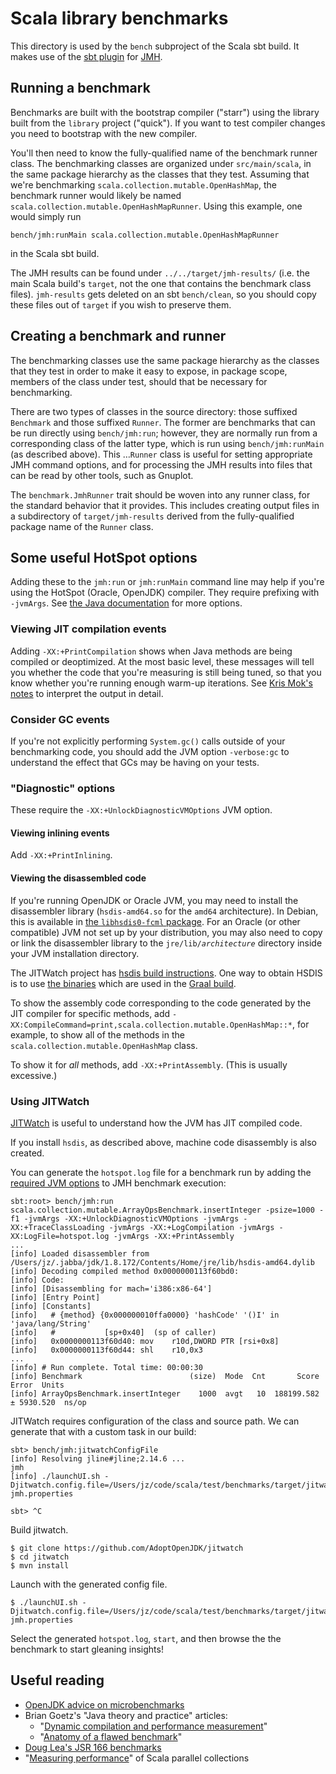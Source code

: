 # Scala library benchmarks

This directory is used by the `bench` subproject of the Scala sbt build.
It makes use of the [sbt plugin](https://github.com/ktoso/sbt-jmh) for [JMH](http://openjdk.java.net/projects/code-tools/jmh/).

## Running a benchmark

Benchmarks are built with the bootstrap compiler ("starr") using the library built from the `library` project ("quick").
If you want to test compiler changes you need to bootstrap with the new compiler.

You'll then need to know the fully-qualified name of the benchmark runner class.
The benchmarking classes are organized under `src/main/scala`,
in the same package hierarchy as the classes that they test.
Assuming that we're benchmarking `scala.collection.mutable.OpenHashMap`,
the benchmark runner would likely be named `scala.collection.mutable.OpenHashMapRunner`.
Using this example, one would simply run

    bench/jmh:runMain scala.collection.mutable.OpenHashMapRunner

in the Scala sbt build.

The JMH results can be found under `../../target/jmh-results/` (i.e. the main Scala build's `target`,
not the one that contains the benchmark class files). `jmh-results` gets deleted on an sbt `bench/clean`,
so you should copy these files out of `target` if you wish to preserve them.

## Creating a benchmark and runner

The benchmarking classes use the same package hierarchy as the classes that they test
in order to make it easy to expose, in package scope, members of the class under test,
should that be necessary for benchmarking.

There are two types of classes in the source directory:
those suffixed `Benchmark` and those suffixed `Runner`.
The former are benchmarks that can be run directly using `bench/jmh:run`;
however, they are normally run from a corresponding class of the latter type,
which is run using `bench/jmh:runMain` (as described above).
This …`Runner` class is useful for setting appropriate JMH command options,
and for processing the JMH results into files that can be read by other tools, such as Gnuplot.

The `benchmark.JmhRunner` trait should be woven into any runner class, for the standard behavior that it provides.
This includes creating output files in a subdirectory of `target/jmh-results`
derived from the fully-qualified package name of the `Runner` class.

## Some useful HotSpot options
Adding these to the `jmh:run` or `jmh:runMain` command line may help if you're using the HotSpot (Oracle, OpenJDK) compiler.
They require prefixing with `-jvmArgs`.
See [the Java documentation](http://docs.oracle.com/javase/8/docs/technotes/tools/unix/java.html) for more options. 

### Viewing JIT compilation events
Adding `-XX:+PrintCompilation` shows when Java methods are being compiled or deoptimized.
At the most basic level,
these messages will tell you whether the code that you're measuring is still being tuned,
so that you know whether you're running enough warm-up iterations.
See [Kris Mok's notes](https://gist.github.com/rednaxelafx/1165804#file-notes-md) to interpret the output in detail.

### Consider GC events
If you're not explicitly performing `System.gc()` calls outside of your benchmarking code,
you should add the JVM option `-verbose:gc` to understand the effect that GCs may be having on your tests.

### "Diagnostic" options
These require the `-XX:+UnlockDiagnosticVMOptions` JVM option.

#### Viewing inlining events
Add `-XX:+PrintInlining`.

#### Viewing the disassembled code
If you're running OpenJDK or Oracle JVM,
you may need to install the disassembler library (`hsdis-amd64.so` for the `amd64` architecture).
In Debian, this is available in
<a href="https://packages.debian.org/search?keywords=libhsdis0-fcml">the `libhsdis0-fcml` package</a>.
For an Oracle (or other compatible) JVM not set up by your distribution,
you may also need to copy or link the disassembler library
to the `jre/lib/`_`architecture`_ directory inside your JVM installation directory.

The JITWatch project has [hsdis build instructions](https://github.com/AdoptOpenJDK/jitwatch/wiki/Building-hsdis).
One way to obtain HSDIS is to use [the binaries](https://lafo.ssw.uni-linz.ac.at/pub/graal-external-deps/hsdis/intel/) which are used in the [Graal build](https://github.com/oracle/graal/blob/master/compiler/mx.compiler/mx_graal_tools.py#L94-L119).

To show the assembly code corresponding to the code generated by the JIT compiler for specific methods,
add `-XX:CompileCommand=print,scala.collection.mutable.OpenHashMap::*`,
for example, to show all of the methods in the `scala.collection.mutable.OpenHashMap` class.

To show it for _all_ methods, add `-XX:+PrintAssembly`.
(This is usually excessive.)

### Using JITWatch

[JITWatch](https://github.com/AdoptOpenJDK/jitwatch) is useful to understand how the JVM has JIT compiled
code.

If you install `hsdis`, as described above, machine code disassembly is also created.

You can generate the `hotspot.log` file for a benchmark run by adding the [required JVM options](https://github.com/AdoptOpenJDK/jitwatch/wiki/Building-hsdis)
to JMH benchmark execution: 

```
sbt:root> bench/jmh:run scala.collection.mutable.ArrayOpsBenchmark.insertInteger -psize=1000 -f1 -jvmArgs -XX:+UnlockDiagnosticVMOptions -jvmArgs -XX:+TraceClassLoading -jvmArgs -XX:+LogCompilation -jvmArgs -XX:LogFile=hotspot.log -jvmArgs -XX:+PrintAssembly
...
[info] Loaded disassembler from /Users/jz/.jabba/jdk/1.8.172/Contents/Home/jre/lib/hsdis-amd64.dylib
[info] Decoding compiled method 0x0000000113f60bd0:
[info] Code:
[info] [Disassembling for mach='i386:x86-64']
[info] [Entry Point]
[info] [Constants]
[info]   # {method} {0x000000010ffa0000} 'hashCode' '()I' in 'java/lang/String'
[info]   #           [sp+0x40]  (sp of caller)
[info]   0x0000000113f60d40: mov    r10d,DWORD PTR [rsi+0x8]
[info]   0x0000000113f60d44: shl    r10,0x3
...
[info] # Run complete. Total time: 00:00:30
[info] Benchmark                        (size)  Mode  Cnt       Score      Error  Units
[info] ArrayOpsBenchmark.insertInteger    1000  avgt   10  188199.582 ± 5930.520  ns/op
```

JITWatch requires configuration of the class and source path. We can generate that with a custom
task in our build:

```
sbt> bench/jmh:jitwatchConfigFile
[info] Resolving jline#jline;2.14.6 ...
jmh
[info] ./launchUI.sh -Djitwatch.config.file=/Users/jz/code/scala/test/benchmarks/target/jitwatch-jmh.properties

sbt> ^C
```

Build jitwatch.

```
$ git clone https://github.com/AdoptOpenJDK/jitwatch
$ cd jitwatch
$ mvn install
```

Launch with the generated config file.
``` 
$ ./launchUI.sh -Djitwatch.config.file=/Users/jz/code/scala/test/benchmarks/target/jitwatch-jmh.properties
```



Select the generated `hotspot.log`, `start`, and then browse the the benchmark to start gleaning insights!

## Useful reading
* [OpenJDK advice on microbenchmarks](https://wiki.openjdk.java.net/display/HotSpot/MicroBenchmarks)
* Brian Goetz's "Java theory and practice" articles:
  * "[Dynamic compilation and performance measurement](http://www.ibm.com/developerworks/java/library/j-jtp12214/)"
  * "[Anatomy of a flawed benchmark](http://www.ibm.com/developerworks/java/library/j-jtp02225/)"
* [Doug Lea's JSR 166 benchmarks](http://gee.cs.oswego.edu/cgi-bin/viewcvs.cgi/jsr166/src/test/loops/)
* "[Measuring performance](http://docs.scala-lang.org/overviews/parallel-collections/performance.html)" of Scala parallel collections
